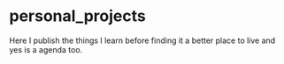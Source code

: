 # personal_projects
Here I publish the things I learn before finding it a better place to live and yes is a agenda too. 
